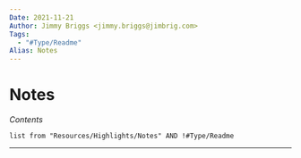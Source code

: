 ```yaml
---
Date: 2021-11-21
Author: Jimmy Briggs <jimmy.briggs@jimbrig.com>
Tags:
  - "#Type/Readme"
Alias: Notes
---
```


# Notes

*Contents*

````dataview
list from "Resources/Highlights/Notes" AND !#Type/Readme
````

---
